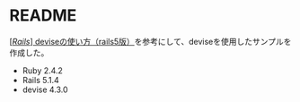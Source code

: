 # README

[[*Rails*] deviseの使い方（rails5版）](https://qiita.com/cigalecigales/items/f4274088f20832252374)を参考にして、deviseを使用したサンプルを作成した。

* Ruby 2.4.2
* Rails 5.1.4
* devise 4.3.0